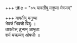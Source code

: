 +++
title = "०५ यावतीषु मनुष्या भेषजम्"

+++
यावतीषु मनुष्या  
भेषजं भिषजो विदुः ।  
तावतीस् तुभ्यम् आभृताः  
शर्म यच्छन्त्व् ओषधीः ॥